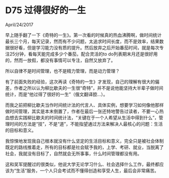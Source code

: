 # D75 过得很好的一生
April/24/2017

早上随手翻了一下《奇特的一生》。第一次看的时候真的热血沸腾啊，做时间统计最长三个月，每天记录，然而有不少问题，太追求时间长度，而不是效率，结果数据很好看，但是学习能力没有质的提升。然后放弃之后开始番茄时间，就是每次专注25分钟，看每天能完成多少个番茄，配合灵活的to do列表期末月还是很好用的，然而一放假，都没有事情可以专注，自然又放弃了。

所以自律不是时间管理，也不是精力管理，而是动力管理？

有了前面失败的经验，这次再读《奇特的一生》才发现，自己的理解有很大的偏差，作者之所以认为柳比歇夫的一生很“奇特”，并不是说他能坚持大半辈子做时间统计，而是“他过得了很好的一生”（俄文翻译腔...）。

而我之前把柳比歇夫当作时间统计法的代言人、具体实例，想要学习如何像他那样做时间管理，其实是本末倒置了，作者在最后一张还特地警告过读者，不要一心热血想去实践柳比歇夫的时间统计法，“关键在于一个人希望从生活中得到什么”，管理时间的方法是“技”，不是“道”，不能指望通过方法来解决人最核心的问题：生活的目标和意义。

我惊悚地发现我自己根本就没有什么坚定的生活目标和意义，完全只是被社会体制既定的路线推着走，所有的目标都是社会赋予我的，上学、考研、就业，当脱离了社会，我就没有目标了，自然就会无所事事，什么时间管理都没有用。

这和吴军提醒过的很类似，他说大学无论学习什么、社会选择什么工作，最终都应该为“生活”服务，一个人只会考试而不懂得创造和享受人生，最后会非常痛苦。

